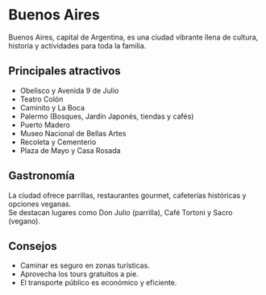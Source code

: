 # Buenos Aires

Buenos Aires, capital de Argentina, es una ciudad vibrante llena de cultura, historia y actividades para toda la familia.

## Principales atractivos

- Obelisco y Avenida 9 de Julio
- Teatro Colón
- Caminito y La Boca
- Palermo (Bosques, Jardín Japonés, tiendas y cafés)
- Puerto Madero
- Museo Nacional de Bellas Artes
- Recoleta y Cementerio
- Plaza de Mayo y Casa Rosada

## Gastronomía

La ciudad ofrece parrillas, restaurantes gourmet, cafeterías históricas y opciones veganas.  
Se destacan lugares como Don Julio (parrilla), Café Tortoni y Sacro (vegano).

## Consejos

- Caminar es seguro en zonas turísticas.
- Aprovecha los tours gratuitos a pie.
- El transporte público es económico y eficiente.